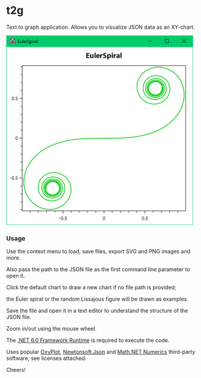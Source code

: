 # t2g

Text to graph application. Allows you to visualize JSON data as an XY-chart.

![](doc/t2g-screenshot-main-window.png)



### Usage

Use the context menu to load, save files, export SVG and PNG images and more.

Also pass the path to the JSON file as the first command line parameter to open it.



Click the default chart to draw a new chart if no file path is provided;

the Euler spiral or the random Lissajous figure will be drawn as examples.

Save the file and open it in a text editor to understand the structure of the JSON file.

Zoom in/out using the mouse wheel.


The [.NET 6.0 Framework Runtime](https://dotnet.microsoft.com/en-us/download/dotnet/6.0) is required to execute the code.

Uses popular [OxyPlot](https://github.com/oxyplot/oxyplot), [Newtonsoft.Json](https://github.com/JamesNK/Newtonsoft.Json) and [Math.NET Numerics](https://github.com/mathnet/mathnet-numerics) third-party software, see licenses attached.



Cheers!
